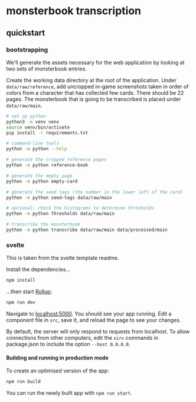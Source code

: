 # monsterbook transcription

## quickstart

### bootstrapping

We'll generate the assets necessary for the web application by looking at two
sets of monsterbook entries.

Create the working data directory at the root of the application. Under
`data/raw/reference`, add uncropped in-game screenshots taken in order of colors
from a character that has collected few cards. There should be 22 pages. The
monsterbook that is going to be transcribed is placed under `data/raw/main`.

```bash
# set up python
python3 -m venv venv
source venv/bin/activate
pip install -r requirements.txt

# command-line tools
python -m python --help

# generate the cropped reference pages
python -m python reference-book

# generate the empty page
python -m python empty-card

# generate the seed tags (the number in the lower left of the card)
python -m python seed-tags data/raw/main

# optional: check the histograms to determine thresholds
python -m python thresholds data/raw/main

# transcribe the monsterbook
python -m python transcribe data/raw/main data/processed/main
```

### svelte

This is taken from the svelte template readme.

Install the dependencies...

```bash
npm install
```

...then start [Rollup](https://rollupjs.org):

```bash
npm run dev
```

Navigate to [localhost:5000](http://localhost:5000). You should see your app
running. Edit a component file in `src`, save it, and reload the page to see
your changes.

By default, the server will only respond to requests from localhost. To allow
connections from other computers, edit the `sirv` commands in package.json to
include the option `--host 0.0.0.0`.

#### Building and running in production mode

To create an optimised version of the app:

```bash
npm run build
```

You can run the newly built app with `npm run start`.
